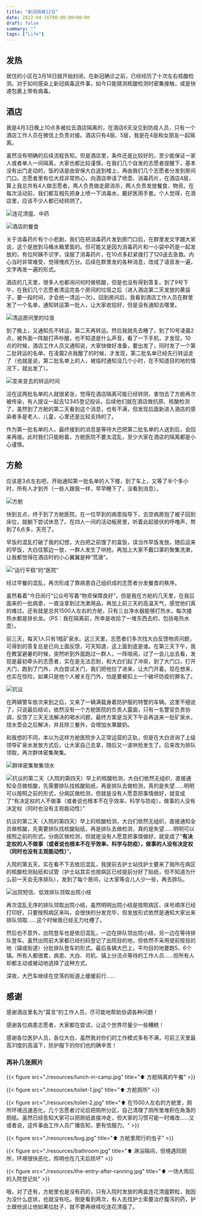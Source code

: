 ```yaml
---
title: "新冠隔离12日"
date: 2022-04-16T00:00:00+08:00
draft: false
summary: ""
tags: ["Life"]
---
```


## 发热

居住的小区在3月18日就开始封闭，在新冠确诊之前，已经经历了十次左右核酸检测。对于如何感染上新冠病毒这件事，如今只能猜测核酸检测时密集接触，或是快递包裹上带有病毒。

## 酒店

我是4月3日晚上10点多被拉去酒店隔离的，在酒店6天没见到防疫人员，只有一个酒店工作人员在微信上负责对接。酒店只有4层、5层，我是在4层和女朋友一起隔离。

虽然没有明确的后续流程告知，但是酒店里，条件还是比较好的，至少能保证一家人或者单人一间隔离，大家也都比较谨慎，在我们几个自发的志愿者提醒下，基本没有出门走动的，饭的话是由安保大白送到楼上，再由我们几个志愿者分发到房间门口。志愿者里有位大叔非常热心，向酒店申请了喷壶、消毒药片，在酒店4层，算上我总共有4人做志愿者，两人负责做走廊消杀，两人负责发放餐食、物资。在每次活动前，我们都互相先把身上喷一下消毒水，戴好医用手套。个人觉得，在酒店里，应该不少人都已经转阴了。

![连花清瘟、中药](resources/medicine-in-hotel.jpg)

![酒店的餐食](./resources/foods-in-hotel.jpg)

关于消毒药片有个小悲剧，我们在把消毒药片发到房门口后，在群里发文字跟大家说，这个是放到马桶水箱里面的。但可能又是因为消毒药片和一小袋中药是一起发放的，有位阿姨不识字，误服了消毒药片，在10点多赶紧拨打了120送去急救。内心当时非常难受，觉得愧疚万分。后续在群里发的各种消息，改成了语音发一遍，文字再发一遍的形式。

酒店的几天里，很多人也都询问何时做核酸，但是也没有得到答复。到了9号下午，在我们几个志愿者清运完各个房间的垃圾之后（进入酒店第二天发放的黄袋子，要一段时间，才会统一清运一次）。回到房间后，我看到酒店工作人员在群里发了一个名单，通知转运第一批人，让大家收拾好，但是没有通知去哪里。

![清运房间里的垃圾](./resources/packaged-waste.jpg)

到了晚上，又通知先不转运，第二天再转运。然后我就先去睡了，到了10号凌晨2点，被外面一阵敲打声吵醒，也不知道是什么声音，看了一下手机，才发现，10点的时候，酒店工作人员又通知说，大家快做好准备，要出发了，同时发了一个第二批转运的名单。在凌晨2点我醒了的时候，才发现，第二批名单已经先行转运走了（也就是说，第二批名单上的人，被临时通知没几个小时，在不知道目的地的情况下，就出发了）。

![变来变去的转运时间](./resources/transfer-or-not.jpg)

没在这两批名单的人就很紧张，觉得在酒店隔离可能已经转阴，害怕去了方舱再次被传染，有人提议一起去12345登记投诉。后续他们就在酒店做抗原、核酸检测了，虽然到了方舱的第二天看到这个消息，也有不满，但发现后面新进入酒店的感染者多是老人、儿童，心里还是比较支持的了。

作为第一批名单的人，最终接到的消息是等待大巴把第二批名单的人送到后，会回来再接。此时我们只能盼着，方舱医院不要太混乱，至少大家在酒店的隔离都是小心谨慎。

## 方舱

应该是3点左右吧，开始通知第一批名单的人下楼，到了车上，又等了半个多小时，所有人才到齐（一些人跟我一样，早早睡下了，没看到消息）。

![方舱](./resources/camp.jpg)

快到五点，终于到了方舱医院，在一位早到的病患指导下，去空病房抱了被子回到床位，就躺下尝试休息了。在四人一间的活动板房里，听着此起彼伏的呼噜声，熬到了6点多，天亮了。

早饭的混乱打破了我的幻想，大白把之前馊了的盒饭，误当作早饭发放，随后运来的早饭，大白往那边一放，一群人发生了哄抢。再加上大家不戴口罩的聚集洗漱，让我都觉得在酒店时的小心翼翼是种“荒唐”。

![“运行平稳”的“医院”](./resources/chaos-in-camp.jpg)

经过早餐的混乱，再次形成了靠病患自己组织成的志愿者分发餐食的秩序。

虽然看着“今日闵行”公众号写着“物资保障良好”，但是我在方舱的几天里，在我后面来的一批病患，一直没拿到过洗漱用品，再加上前三天的高温天气，感觉他们真的难过。还有就是总共1500人左右的方舱，只有三台净水器能够打热水，每次接热水都是排长龙。（PS：我在隔离前，所幸是收拾了一堆东西去的，包括电热水壶）。

前三天，每天1人只有1瓶矿泉水。这三天里，志愿者们多次找大白反馈物资问题，可得到的答复总是已向上面反馈，可天知道，这上面到底是谁。在第三天下午，我在教室避暑的时候，突然听到外面跑过一群人，一阵喧闹，过了一会儿出去看，发现是最初牵头的志愿者，实在是无法忍耐，和大白们起了冲突，到了大门口，打开大门，跑到了门外，大白尝试关门，我们把他拉了进来，让大门开着。现在想来，也实在惊险，如果只是他个人被关在门外，怕是要被扣上一个破坏防疫的罪名了。

![抗议](./resources/protest.jpg)

在两辆警车依次来到之后，又来了一辆满载身着防护服的特警的车辆。这里不细说了，只说最后结论，依然没有一个方舱医院的负责人露面，只有一名警官负责协调，反馈了三天无法解决的喝水问题，最终方案是当天下午会再送来一批矿泉水，烧水壶会之后解决，并且除三餐外，会增加水果酸奶。

和我想的不同，本以为这样方舱医院步入正常运营的正轨，但是在大白咨询了上级领导矿泉水发放方式后，让大家自己去拿，随后又一波哄抢发生了。后来改为排队领取，再次群体密集聚集。

![群体密集聚集领水](./resources/still-in-chaos-1.jpg)

![抗议的第二天（入院的第四天）早上的核酸检测，大白们依然无组织，直接通知全员做核酸，先需要排队找核酸贴纸，再是排队去做检测，真的是失望……明明可以按照之前的形式，分病区做检测，但就是没有人愿意把事情做好，就变成了“**有决定权的人不做事（或者说也根本不在乎效率、科学与防疫），做事的人没有决定权（同时也没有主观能动性）**”](./resources/still-in-chaos-2.jpg)

抗议的第二天（入院的第四天）早上的核酸检测，大白们依然无组织，直接通知全员做核酸，先需要排队找核酸贴纸，再是排队去做检测，真的是失望……明明可以按照之前的形式，分病区做检测，但就是没有人愿意把事情做好，就变成了“**有决定权的人不做事（或者说也根本不在乎效率、科学与防疫），做事的人没有决定权（同时也没有主观能动性）**”。

入院的第五天，实在看不下去依旧混乱，我提前去护士站找护士要来了我所在病区的核酸检测贴纸和试管（护士站其实也按病区已经提前分好了贴纸，但不知道为什么前一天会无序排队），发到了每个房间，让大家等会儿人少一些，再去排队。

![出院短信、低效排队领取出院小结](./resources/still-in-chaos-3.jpg)

再次混乱无序的排队领取出院小结，虽然明明出院小结是按照病区、床号顺序已经打印好，只要按照病区来叫，会很快的分发完毕，但发放形式依然是通知大家出来排队领取……这个时候我已经无力吐槽了。

然后也不意外，出院登车也是依旧混乱，一边在排队领出院小结，另一边在等待排队登车。虽然出院前大家都已经扫码登记了出院目的地，但依然不采用提前按目的地（镇或街道）分批排队登车的形式。最后各辆大巴上，平均目的地要跑5、6个镇。所有人都很累，病患、大白、司机、镇上分流点等待的工作人员……但所有人却都主动或被动地选择了这种方式。

深夜，大巴车继续在空荡的街道上缓缓前行……

## 感谢

感谢酒店里名为“莫言”的工作人员，尽可能地帮助协调各种问题！

感谢各位病患志愿者，大家都在尝试，让这个世界尽量少一些糟糕！

感谢各位医护人员，各位大白，虽然我对你们的工作模式多有不满，可前三天里最高31度的高温下，防护服下的你们也的确辛苦！

### 再补几张照片

{{< figure src="./resources/lunch-in-camp.jpg" title="⬆️ 方舱隔离的午餐" >}}

{{< figure src="./resources/toilet-1.jpg" title="⬆️ 方舱厕所" >}}

{{< figure src="./resources/toilet-2.jpg" title="⬆️ 在1500人左右的方舱里，厕所环境迅速恶化，几个志愿者讨论后把厕所分区，自己清理了厕所里堆积在角落的厕纸。虽然已经告知大家可以把厕纸直接冲走，但大家的习惯可能一时难改……又或者说，这件事由工作人员广播告知，更有信服力。" >}}

{{< figure src="./resources/bug.jpg" title="⬆️ 方舱里爬行的虫子" >}}

{{< figure src="./resources/bathroom.jpg" title="⬆️ 淋浴隔间，但境遇同厕所，环境很快恶化，照明也在几天后损坏" >}}

{{< figure src="./resources/the-entry-after-ranning.jpg" title="⬆️ 一场大雨后的入院登记处" >}}

哦，对了还有，方舱里也是没有药的，只有入院时发放的两盒连花清瘟颗粒，我因为没什么症状，也就没有吃。倒是看到两次，有人去找护士索要治疗腹泻的药，护士跟他说让他如果拉肚子，就不要再继续吃连花清瘟了。